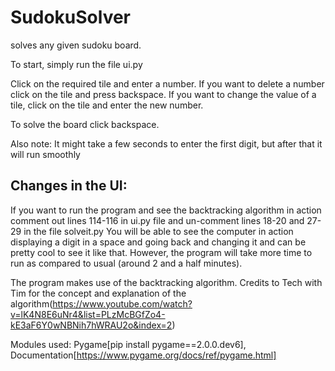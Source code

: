 # SudokuSolver
solves any given sudoku board. 

To start, simply run the file ui.py

Click on the required tile and enter a number. If you want to delete a number click on the tile and press backspace. If you want to change the
value of a tile, click on the tile and enter the new number.

To solve the board click backspace.

Also note: It might take a few seconds to enter the first digit, but after that it will run smoothly

## Changes in the UI: 
If you want to run the program and see the backtracking algorithm in action comment out lines 114-116 in ui.py file and un-comment lines 18-20 and 27-29 in the file
solveit.py
You will be able to see the computer in action displaying a digit in a space and going back and changing it and can be pretty cool to see it like that. However,
the program will take more time to run as compared to usual (around 2 and a half minutes).

The program makes use of the backtracking algorithm. Credits to Tech with Tim for the concept and explanation of the algorithm(https://www.youtube.com/watch?v=lK4N8E6uNr4&list=PLzMcBGfZo4-kE3aF6Y0wNBNih7hWRAU2o&index=2)

Modules used: Pygame[pip install pygame==2.0.0.dev6], Documentation[https://www.pygame.org/docs/ref/pygame.html]
              


